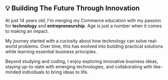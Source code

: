 ## 💡 Building The Future Through Innovation

At just 14 years old, I'm merging my Commerce education with my passion for **technology** and **entrepreneurship**. Age is just a number when it comes to making an impact.

My journey started with a curiosity about how technology can solve real-world problems. Over time, this has evolved into building practical solutions while learning essential business principles.

Beyond studying and coding, I enjoy exploring innovative business ideas, staying up-to-date with emerging technologies, and collaborating with like-minded individuals to bring ideas to life.

